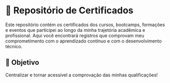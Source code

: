 # 📂 Repositório de Certificados

Este repositório contém os certificados dos cursos, bootcamps, formações e eventos que participei ao longo da minha trajetória acadêmica e profissional. Aqui você encontrará registros que comprovam meu comprometimento com o aprendizado contínuo e com o desenvolvimento técnico.

## 🎯 Objetivo

Centralizar e tornar acessível a comprovação das minhas qualificações!
